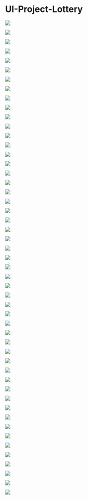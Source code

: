 # UI-Project-Lottery

![](file:///Users/apple/Desktop/Library/LibrarypPictures/彩票实现步骤.png)

![](file:///Users/apple/Desktop/Library/LibrarypPictures/Snip20160616_22.png)

![](file:///Users/apple/Desktop/Library/LibrarypPictures/Snip20160617_1.png)

![](file:///Users/apple/Desktop/Library/LibrarypPictures/Snip20160617_2.png)

![](file:///Users/apple/Desktop/Library/LibrarypPictures/Snip20160617_4.png)

![](file:///Users/apple/Desktop/Library/LibrarypPictures/Snip20160617_5.png)

![](file:///Users/apple/Desktop/Library/LibrarypPictures/Snip20160619_13.png)

![](file:///Users/apple/Desktop/Library/LibrarypPictures/Snip20160619_2.png)

![](file:///Users/apple/Desktop/Library/LibrarypPictures/Snip20160619_20.png)

![](file:///Users/apple/Desktop/Library/LibrarypPictures/Snip20160619_3.png)

![](file:///Users/apple/Desktop/Library/LibrarypPictures/Snip20160619_4.png)

![](file:///Users/apple/Desktop/Library/LibrarypPictures/Snip20160619_5.png)

![](file:///Users/apple/Desktop/Library/LibrarypPictures/Snip20160619_6.png)

![](file:///Users/apple/Desktop/Library/LibrarypPictures/Snip20160619_7.png)

![](file:///Users/apple/Desktop/Library/LibrarypPictures/Snip20160619_8.png)

![](file:///Users/apple/Desktop/Library/LibrarypPictures/Snip20160619_9.png)

![](file:///Users/apple/Desktop/Library/LibrarypPictures/Snip20160620_10.png)

![](file:///Users/apple/Desktop/Library/LibrarypPictures/Snip20160620_2.png)

![](file:///Users/apple/Desktop/Library/LibrarypPictures/Snip20160620_3.png)

![](file:///Users/apple/Desktop/Library/LibrarypPictures/Snip20160620_4.png)

![](file:///Users/apple/Desktop/Library/LibrarypPictures/Snip20160620_5.png)

![](file:///Users/apple/Desktop/Library/LibrarypPictures/Snip20160620_6.png)

![](file:///Users/apple/Desktop/Library/LibrarypPictures/Snip20160620_7.png)

![](file:///Users/apple/Desktop/Library/LibrarypPictures/Snip20160620_8.png)

![](file:///Users/apple/Desktop/Library/LibrarypPictures/Snip20160621_1.png)

![](file:///Users/apple/Desktop/Library/LibrarypPictures/Snip20160621_10.png)

![](file:///Users/apple/Desktop/Library/LibrarypPictures/Snip20160621_11.png)

![](file:///Users/apple/Desktop/Library/LibrarypPictures/Snip20160621_13.png)

![](file:///Users/apple/Desktop/Library/LibrarypPictures/Snip20160621_14.png)

![](file:///Users/apple/Desktop/Library/LibrarypPictures/Snip20160621_2.png)

![](file:///Users/apple/Desktop/Library/LibrarypPictures/Snip20160621_3.png)

![](file:///Users/apple/Desktop/Library/LibrarypPictures/Snip20160621_4.png)

![](file:///Users/apple/Desktop/Library/LibrarypPictures/Snip20160621_5.png)

![](file:///Users/apple/Desktop/Library/LibrarypPictures/Snip20160621_6.png)

![](file:///Users/apple/Desktop/Library/LibrarypPictures/Snip20160621_7.png)

![](file:///Users/apple/Desktop/Library/LibrarypPictures/Snip20160621_9.png)

![](file:///Users/apple/Desktop/Library/LibrarypPictures/Snip20160622_1.png)

![](file:///Users/apple/Desktop/Library/LibrarypPictures/Snip20160622_3.png)

![](file:///Users/apple/Desktop/Library/LibrarypPictures/Snip20160623_1.png)

![](file:///Users/apple/Desktop/Library/LibrarypPictures/Snip20160623_2.png)

![](file:///Users/apple/Desktop/Library/LibrarypPictures/Snip20160623_3.png)

![](file:///Users/apple/Desktop/Library/LibrarypPictures/Snip20160624_1.png)

![](file:///Users/apple/Desktop/Library/LibrarypPictures/Snip20160624_2.png)

![](file:///Users/apple/Desktop/Library/LibrarypPictures/Snip20160624_3.png)

![](file:///Users/apple/Desktop/Library/LibrarypPictures/Snip20160624_4.png)

![](file:///Users/apple/Desktop/Library/LibrarypPictures/Snip20160624_5.png)

![](file:///Users/apple/Desktop/Library/LibrarypPictures/Snip20160625_1.png)

![](file:///Users/apple/Desktop/Library/LibrarypPictures/Snip20160625_2.png)

![](file:///Users/apple/Desktop/Library/LibrarypPictures/Snip20160625_3.png)

![](file:///Users/apple/Desktop/Library/LibrarypPictures/Snip20160625_4.png)

![](file:///Users/apple/Desktop/Library/LibrarypPictures/Snip20160626_2.png)


